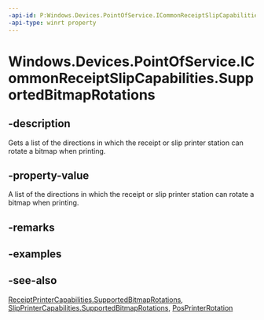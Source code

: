 ----api-id: P:Windows.Devices.PointOfService.ICommonReceiptSlipCapabilities.SupportedBitmapRotations
-api-type: winrt property
---<!-- Property syntaxpublic Windows.Foundation.Collections.IVectorView<Windows.Devices.PointOfService.PosPrinterRotation> SupportedBitmapRotations { get; }--># Windows.Devices.PointOfService.ICommonReceiptSlipCapabilities.SupportedBitmapRotations## -descriptionGets a list of the directions in which the receipt or slip printer station can rotate a bitmap when printing.## -property-valueA list of the directions in which the receipt or slip printer station can rotate a bitmap when printing.## -remarks## -examples## -see-also[ReceiptPrinterCapabilities.SupportedBitmapRotations](receiptprintercapabilities_supportedbitmaprotations.md), [SlipPrinterCapabilities.SupportedBitmapRotations](slipprintercapabilities_supportedbitmaprotations.md), [PosPrinterRotation](posprinterrotation.md)